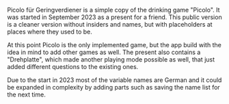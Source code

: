 Picolo für Geringverdiener is a simple copy of the drinking game "Picolo". It was started in September 2023 as a present for a friend. 
This public version is a cleaner version without insiders and names, but with placeholders at places where they used to be.

At this point Picolo is the only implemented game, but the app build with the idea in mind to add other games as well. 
The present also contains a "Drehplatte", which made another playing mode possible as well, that just added different questions to the existing ones. 

Due to the start in 2023 most of the variable names are German and it could be expanded in complexity by adding parts such as saving the name list for the next time.
